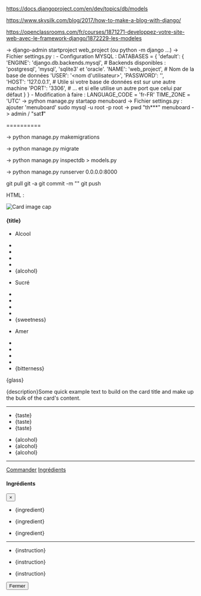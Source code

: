 https://docs.djangoproject.com/en/dev/topics/db/models

https://www.skysilk.com/blog/2017/how-to-make-a-blog-with-django/

https://openclassrooms.com/fr/courses/1871271-developpez-votre-site-web-avec-le-framework-django/1872229-les-modeles

-> django-admin startproject web_project (ou python -m django ...)
-> Fichier settings.py :
	- Configuration MYSQL :
		DATABASES = {
			'default': {
				'ENGINE': 'django.db.backends.mysql',   # Backends disponibles : 'postgresql', 'mysql', 'sqlite3' et 'oracle'.
				'NAME': 'web_project',             # Nom de la base de données
				'USER': '<nom d\'utilisateur>',
				'PASSWORD': '<mot de passe MySQL>',        
				'HOST': '127.0.0.1',                    # Utile si votre base de données est sur une autre machine
				'PORT': '3306',                         # ... et si elle utilise un autre port que celui par défaut
			}
		}
	- Modification à faire :
		LANGUAGE_CODE = 'fr-FR'
		TIME_ZONE = 'UTC'
-> python manage.py startapp menuboard
-> Fichier settings.py : ajouter 'menuboard'
sudo mysql -u root -p
root -> pwd "th***"
menuboard -> admin / "sat***1***"

==========

-> python manage.py makemigrations

-> python manage.py migrate

-> python manage.py inspectdb > models.py

-> python manage.py runserver 0.0.0.0:8000

git pull
git -a
git commit -m ""
git push

HTML :
<div class="row row-cols-1 row-cols-sm-2 row-cols-md-3 row-cols-lg-4">
    <div class="col mb-4">
        <div class="card booking-card h-100">
            <div class="view overlay">
                <img class="card-img-top" src="https://mdbootstrap.com/img/Photos/Horizontal/Food/8-col/img (5).jpg" alt="Card image cap">
                <a href="#!">
                    <div class="mask rgba-white-slight"></div>
                </a>
            </div>
            <div class="card-body">
                <h4 class="card-title font-weight-bold"><a>{title}</a></h4>
                <ul class="list-unstyled list-inline rating dark-grey-text mb-0">
                    <li class="list-inline-item"><p class="text-muted">Alcool</p></li>
                    <li class="list-inline-item mr-0"><i class="fas fa-square"> </i></li>
                    <li class="list-inline-item mr-0"><i class="fas fa-square"></i></li>
                    <li class="list-inline-item mr-0"><i class="fas fa-square"></i></li>
                    <li class="list-inline-item mr-0"><i class="fas fa-square"></i></li>
                    <li class="list-inline-item"><i class="fal fa-square"></i>{alcohol}</li>
                </ul>
                <ul class="list-unstyled list-inline rating dark-grey-text mb-0">
                    <li class="list-inline-item"><p class="text-muted">Sucré</p></li>
                    <li class="list-inline-item mr-0"><i class="fas fa-square"> </i></li>
                    <li class="list-inline-item mr-0"><i class="fas fa-square"></i></li>
                    <li class="list-inline-item mr-0"><i class="fal fa-square"></i></li>
                    <li class="list-inline-item mr-0"><i class="fal fa-square"></i></li>
                    <li class="list-inline-item"><i class="fal fa-square"></i>{sweetness}</li>
                </ul>
                <ul class="list-unstyled list-inline rating dark-grey-text mb-0">
                    <li class="list-inline-item"><p class="text-muted">Amer</p></li>
                    <li class="list-inline-item mr-0"><i class="fas fa-square"> </i></li>
                    <li class="list-inline-item mr-0"><i class="fal fa-square"></i></li>
                    <li class="list-inline-item mr-0"><i class="fal fa-square"></i></li>
                    <li class="list-inline-item mr-0"><i class="fal fa-square"></i></li>
                    <li class="list-inline-item"><i class="fal fa-square"></i>{bitterness}</li>
                </ul>
                <p class="mb-2">{glass}</p>
                <p class="card-text">{description}Some quick example text to build on the card title and make up the bulk of the card's content.</p>
                <hr class="my-3">
                <ul class="list-unstyled list-inline d-flex my-0">
                    <li class="list-inline-item">
                        <div class="chip secondary-color white-text mb-0 mr-0">{taste}</div>
                    </li>
                    <li class="list-inline-item">
                        <div class="chip secondary-color white-text mb-0 mr-0">{taste}</div>
                    </li>
                    <li class="list-inline-item">
                        <div class="chip secondary-color white-text mb-0 mr-0">{taste}</div>
                    </li>
                </ul>
                <ul class="list-unstyled list-inline d-flex my-0">
                    <li class="list-inline-item">
                        <div class="chip {class_color} mb-0 mr-0">{alcohol}</div>
                    </li>
                    <li class="list-inline-item">
                        <div class="chip {class_color} mb-0 mr-0">{alcohol}</div>
                    </li>
                    <li class="list-inline-item">
                        <div class="chip {class_color} mb-0 mr-0">{alcohol}</div>
                    </li>
                </ul>
                <hr class="my-3">
                <div class="d-flex justify-content-between">
                    <a href="#" class="btn btn-flat deep-purple-text p-1 mx-0 mb-0">Commander</a>
                    <a href="#" class="btn btn-flat deep-purple-text p-1 mx-0 mb-0" data-toggle="modal" data-target="#ModalIngredients" data-id="{idcocktail}">Ingrédients</a>
                </div>
            </div>
        </div>
    </div>
</div>
<div class="modal fade" id="ModalIngredients" tabindex="-1" role="dialog" aria-labelledby="ModalLabel" aria-hidden="true">
    <div class="modal-dialog" role="document">
        <div class="modal-content">
            <div class="modal-header">
                <h4 class="modal-title" id="ModalLabel">Ingrédients</h4>
                <button type="button" class="close" data-dismiss="modal" aria-label="Close">
                    <span aria-hidden="true">&times;</span>
                </button>
            </div>
            <div class="modal-body">
                <ul class="list-unstyled dark-grey-text mb-0">
                    <li><p class="text-muted"><i class="fad fa-caret-right mr-1"></i>{ingredient}</p></li>
                    <li><p class="text-muted"><i class="fad fa-caret-right mr-1"></i>{ingredient}</p></li>
                    <li><p class="text-muted"><i class="fad fa-caret-right mr-1"></i>{ingredient}</p></li>
                </ul>
                <hr class="my-3">
                <ul class="list-unstyled dark-grey-text mb-0">
                    <li><p class="text-muted"><i class="fad fa-terminal mr-1"></i>{instruction}</p></li>
                    <li><p class="text-muted"><i class="fad fa-terminal mr-1"></i>{instruction}</p></li>
                    <li><p class="text-muted"><i class="fad fa-terminal mr-1"></i>{instruction}</p></li>
                </ul>
            </div>
            <div class="modal-footer">
                <button type="button" class="btn btn-secondary" data-dismiss="modal">Fermer</button>
            </div>
        </div>
    </div>
</div>
